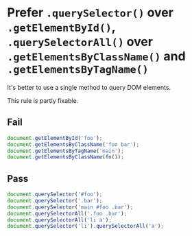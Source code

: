 # Prefer `.querySelector()` over `.getElementById()`, `.querySelectorAll()` over `.getElementsByClassName()` and `.getElementsByTagName()`

It's better to use a single method to query DOM elements.

This rule is partly fixable.


## Fail

```js
document.getElementById('foo');
document.getElementsByClassName('foo bar');
document.getElementsByTagName('main');
document.getElementsByClassName(fn());
```


## Pass

```js
document.querySelector('#foo');
document.querySelector('.bar');
document.querySelector('main #foo .bar');
document.querySelectorAll('.foo .bar');
document.querySelectorAll('li a');
document.querySelector('li').querySelectorAll('a');
```

